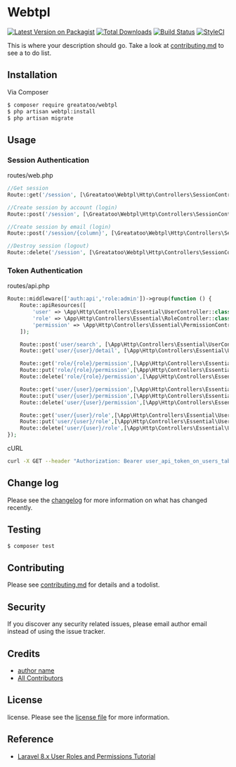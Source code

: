 # Webtpl

[![Latest Version on Packagist][ico-version]][link-packagist]
[![Total Downloads][ico-downloads]][link-downloads]
[![Build Status][ico-travis]][link-travis]
[![StyleCI][ico-styleci]][link-styleci]

This is where your description should go. Take a look at [contributing.md](contributing.md) to see a to do list.

## Installation

Via Composer

``` bash
$ composer require greatatoo/webtpl
$ php artisan webtpl:install
$ php artisan migrate
```

## Usage

### Session Authentication

routes/web.php

```php
//Get session
Route::get('/session', [\Greatatoo\Webtpl\Http\Controllers\SessionController::class, 'query']);

//Create session by account (login)
Route::post('/session', [\Greatatoo\Webtpl\Http\Controllers\SessionController::class, 'create']);

//Create session by email (login)
Route::post('/session/{column}', [\Greatatoo\Webtpl\Http\Controllers\SessionController::class, 'create']);

//Destroy session (logout)
Route::delete('/session', [\Greatatoo\Webtpl\Http\Controllers\SessionController::class, 'destroy']);
```

### Token Authentication

routes/api.php

```php
Route::middleware(['auth:api','role:admin'])->group(function () {
	Route::apiResources([
		'user' => \App\Http\Controllers\Essential\UserController::class,
		'role' => \App\Http\Controllers\Essential\RoleController::class,
		'permission' => \App\Http\Controllers\Essential\PermissionController::class,
	]);

	Route::post('user/search', [\App\Http\Controllers\Essential\UserController::class, 'search']);
	Route::get('user/{user}/detail', [\App\Http\Controllers\Essential\UserController::class, 'detail']);

	Route::get('role/{role}/permission',[\App\Http\Controllers\Essential\RolePermissionController::class,'show']);
	Route::put('role/{role}/permission',[\App\Http\Controllers\Essential\RolePermissionController::class,'update']);
	Route::delete('role/{role}/permission',[\App\Http\Controllers\Essential\RolePermissionController::class,'destroy']);

	Route::get('user/{user}/permission',[\App\Http\Controllers\Essential\UserPermissionController::class,'show']);
	Route::put('user/{user}/permission',[\App\Http\Controllers\Essential\UserPermissionController::class,'update']);
	Route::delete('user/{user}/permission',[\App\Http\Controllers\Essential\UserPermissionController::class,'destroy']);

	Route::get('user/{user}/role',[\App\Http\Controllers\Essential\UserRoleController::class,'show']);
	Route::put('user/{user}/role',[\App\Http\Controllers\Essential\UserRoleController::class,'update']);
	Route::delete('user/{user}/role',[\App\Http\Controllers\Essential\UserRoleController::class,'destroy']);
});
```

cURL

```bash
curl -X GET --header "Authorization: Bearer user_api_token_on_users_table"  http://localhost/api/role
```

## Change log

Please see the [changelog](changelog.md) for more information on what has changed recently.

## Testing

``` bash
$ composer test
```

## Contributing

Please see [contributing.md](contributing.md) for details and a todolist.

## Security

If you discover any security related issues, please email author email instead of using the issue tracker.

## Credits

- [author name][link-author]
- [All Contributors][link-contributors]

## License

license. Please see the [license file](license.md) for more information.

[ico-version]: https://img.shields.io/packagist/v/greatatoo/webtpl.svg?style=flat-square
[ico-downloads]: https://img.shields.io/packagist/dt/greatatoo/webtpl.svg?style=flat-square
[ico-travis]: https://img.shields.io/travis/greatatoo/webtpl/master.svg?style=flat-square
[ico-styleci]: https://styleci.io/repos/12345678/shield

[link-packagist]: https://packagist.org/packages/greatatoo/webtpl
[link-downloads]: https://packagist.org/packages/greatatoo/webtpl
[link-travis]: https://travis-ci.org/greatatoo/webtpl
[link-styleci]: https://styleci.io/repos/12345678
[link-author]: https://github.com/greatatoo
[link-contributors]: ../../contributors

## Reference

- [Laravel 8.x User Roles and Permissions Tutorial](https://www.codechief.org/article/user-roles-and-permissions-tutorial-in-laravel-without-packages)
